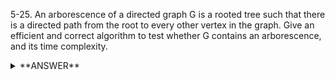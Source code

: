 ﻿5-25. An arborescence of a directed graph G is a rooted tree such that there is a directed path from the root to every other vertex in the graph. Give an efficient and correct algorithm to test whether G contains an arborescence, and its time complexity.


<details>
<summary>**ANSWER**</summary>
  <p>

  Use [Edmond's algorithm](https://en.wikipedia.org/wiki/Edmonds'_algorithm).

  </p>
</details>